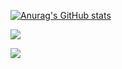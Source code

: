 [![Anurag's GitHub stats](https://github-readme-stats.vercel.app/api?username=XuelongSun)](https://github.com/anuraghazra/github-readme-stats)

[![](https://img.shields.io/badge/dynamic/json?url=https%3A%2F%2Fapi.spencerwoo.com%2Fsubstats%2F%3Fsource%3Dbilibili%26queryKey%3D13031745&query=%24.data.totalSubs&logo=Bilibili&logoColor=ff69b4&label=Bilibili&color=ff69b4)](https://space.bilibili.com/13031745)

<!--![](https://img.shields.io/badge/dynamic/json?url=https%3A%2F%2Fapi.spencerwoo.com%2Fsubstats%2F%3Fsource%3DZhihu%26queryKey%3Dsun-xiao-bai-23&query=%24.data.totalSubs&label=Zhihu&color=0084FF)-->

[![](https://img.shields.io/badge/Zhihu-4267-%230084FF?style=flat&logo=Zhihu&logoColor=ffffff&color=%230084FF)](https://www.zhihu.com/people/sun-xiao-bai-23)
<!--
**XuelongSun/XuelongSun** is a ✨ _special_ ✨ repository because its `README.md` (this file) appears on your GitHub profile.

Here are some ideas to get you started:

- 🔭 I’m currently working on ...
- 🌱 I’m currently learning ...
- 👯 I’m looking to collaborate on ...
- 🤔 I’m looking for help with ...
- 💬 Ask me about ...
- 📫 How to reach me: ...
- 😄 Pronouns: ...
- ⚡ Fun fact: ...
-->
